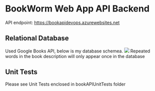 # BookWorm Web App API Backend
API endpoint: https://bookapidevops.azurewebsites.net

## Relational Database
Used Google Books API, below is my database schemea.
<img src = "https://i.imgur.com/IyK73N8.jpg">
Repeated words in the book description will only appear once in the database

## Unit Tests
Please see Unit Tests enclosed in bookAPIUnitTests folder

